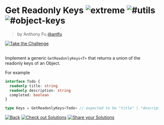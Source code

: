 <!--info-header-start--><h1>Get Readonly Keys <img src="https://img.shields.io/badge/-extreme-b11b8d" alt="extreme"/> <img src="https://img.shields.io/badge/-%23utils-999" alt="#utils"/> <img src="https://img.shields.io/badge/-%23object--keys-999" alt="#object-keys"/></h1><blockquote><p>by Anthony Fu <a href="https://github.com/antfu" target="_blank">@antfu</a></p></blockquote><a href="https://type-challenges.netlify.app/case/5/play" target="_blank"><img src="https://img.shields.io/badge/-Take%20the%20Challenge-3178c6?logo=typescript" alt="Take the Challenge"/></a> <br><br><!--info-header-end-->

Implement a generic `GetReadonlyKeys<T>` that returns a union of the readonly keys of an Object.

For example

```ts
interface Todo {
  readonly title: string
  readonly description: string
  completed: boolean
}

type Keys = GetReadonlyKeys<Todo> // expected to be "title" | "description"
```

<!--info-footer-start--><a href="../../README.md" target="_blank"><img src="https://img.shields.io/badge/-Back-grey" alt="Back"/></a> <a href="https://type-challenges.netlify.app/case/5/solutions" target="_blank"><img src="https://img.shields.io/badge/-Check%20out%20Solutions-de5a77?logo=awesome-lists&logoColor=white" alt="Check out Solutions"/></a> <a href="https://type-challenges.netlify.app/case/5/answer" target="_blank"><img src="https://img.shields.io/badge/-Share%20your%20Solutions-green" alt="Share your Solutions"/></a> <!--info-footer-end-->